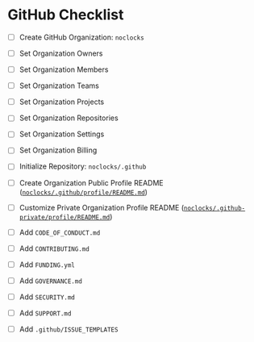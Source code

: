 # GitHub Checklist

- [ ] Create GitHub Organization: `noclocks`
- [ ] Set Organization Owners
- [ ] Set Organization Members
- [ ] Set Organization Teams
- [ ] Set Organization Projects
- [ ] Set Organization Repositories
- [ ] Set Organization Settings
- [ ] Set Organization Billing
- [ ] Initialize Repository: `noclocks/.github`
- [ ] Create Organization Public Profile README ([`noclocks/.github/profile/README.md`](htps://github.com/noclocks/.github/profile/README.md))
- [ ] Customize Private Organization Profile README ([`noclocks/.github-private/profile/README.md`](htps://github.com/noclocks/.github-private/profile/README.md))


- [ ] Add `CODE_OF_CONDUCT.md`
- [ ] Add `CONTRIBUTING.md`
- [ ] Add `FUNDING.yml`
- [ ] Add `GOVERNANCE.md`
- [ ] Add `SECURITY.md`
- [ ] Add `SUPPORT.md`
- [ ] Add `.github/ISSUE_TEMPLATES`
